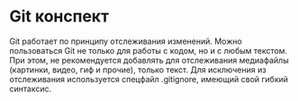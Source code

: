 # Git конспект

Git работает по принципу отслеживания изменений. Можно пользоваться Git не только для работы с кодом, но и с любым текстом. При этом, не рекомендуется добавлять для отслеживания медиафайлы (картинки, видео, гиф и прочие), только текст. Для исключения из отслеживания используется спецфайл .gitignore, имеющий свой гибкий синтаксис.

